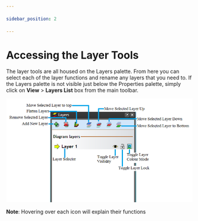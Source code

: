 ```yaml
---

sidebar_position: 2

---
```

# Accessing the Layer Tools

The layer tools are all housed on the Layers palette. From here you can select each of the layer functions and rename any layers that you need to. If the Layers palette is not visible just below the Properties palette, simply click on **View** > **Layers List** box from the main toolbar.

![The_Layers_Palette_details](./assets/The_Layers_Palette_details.png)

**Note**: Hovering over each icon will explain their functions